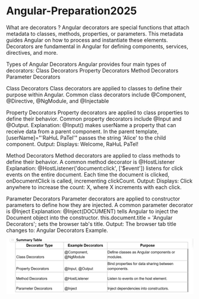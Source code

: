 # Angular-Preparation2025

What are decorators ?
Angular decorators are special functions that attach metadata to classes, methods, properties, or parameters. This metadata guides Angular on how to process and instantiate these elements. Decorators are fundamental in Angular for defining components, services, directives, and more.

Types of Angular Decorators
Angular provides four main types of decorators:
Class Decorators
Property Decorators
Method Decorators
Parameter Decorators

Class Decorators
Class decorators are applied to classes to define their purpose within Angular. Common class decorators include @Component, @Directive, @NgModule, and @Injectable

Property Decorators
Property decorators are applied to class properties to define their behavior. Common property decorators include @Input and @Output.
Explanation:
@Input() makes userName a property that can receive data from a parent component.
In the parent template, [userName]="'RaHuL PaTel'" passes the string 'Alice' to the child component.
Output:
Displays: Welcome, RaHuL PaTel!


Method Decorators
Method decorators are applied to class methods to define their behavior. A common method decorator is @HostListener
Explanation:
@HostListener('document:click', ['$event']) listens for click events on the entire document.
Each time the document is clicked, onDocumentClick is called, incrementing clickCount.
Output:
Displays: Click anywhere to increase the count: X, where X increments with each click.

Parameter Decorators
Parameter decorators are applied to constructor parameters to define how they are injected. 
A common parameter decorator is @Inject
Explanation:
@Inject(DOCUMENT) tells Angular to inject the Document object into the constructor.
this.document.title = 'Angular Decorators'; sets the browser tab's title.
Output:
The browser tab title changes to: Angular Decorators Example.

![alt text](image.png)
